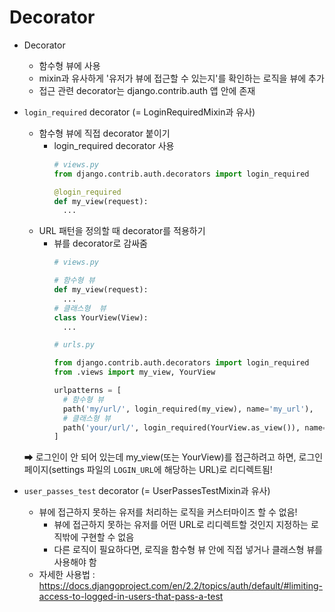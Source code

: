 # Decorator

- Decorator
  - 함수형 뷰에 사용
  - mixin과 유사하게 '유저가 뷰에 접근할 수 있는지'를 확인하는 로직을 뷰에 추가
  - 접근 관련 decorator는 django.contrib.auth 앱 안에 존재

- `login_required` decorator (= LoginRequiredMixin과 유사)
  - 함수형 뷰에 직접 decorator 붙이기
    - login_required decorator 사용
      ```py
      # views.py
      from django.contrib.auth.decorators import login_required
      
      @login_required
      def my_view(request):
        ...
      ```
  - URL 패턴을 정의할 때 decorator를 적용하기
    - 뷰를 decorator로 감싸줌
      ```py
      # views.py

      # 함수형 뷰
      def my_view(request):
        ...
      # 클래스형  뷰
      class YourView(View):
        ...

      # urls.py
      
      from django.contrib.auth.decorators import login_required
      from .views import my_view, YourView

      urlpatterns = [
        # 함수형 뷰
        path('my/url/', login_required(my_view), name='my_url'),
        # 클래스형 뷰
        path('your/url/', login_required(YourView.as_view()), name='your_url'),
      ]
      ```  
  ➡ 로그인이 안 되어 있는데 my_view(또는 YourView)를 접근하려고 하면, 로그인 페이지(settings 파일의 `LOGIN_URL`에 해당하는 URL)로 리디렉트됨!

- `user_passes_test` decorator (= UserPassesTestMixin과 유사)
  - 뷰에 접근하지 못하는 유저를 처리하는 로직을 커스터마이즈 할 수 없음!
    - 뷰에 접근하지 못하는 유저를 어떤 URL로 리디렉트할 것인지 지정하는 로직밖에 구현할 수 없음
    - 다른 로직이 필요하다면, 로직을 함수형 뷰 안에 직접 넣거나 클래스형 뷰를 사용해야 함
  - 자세한 사용법 : https://docs.djangoproject.com/en/2.2/topics/auth/default/#limiting-access-to-logged-in-users-that-pass-a-test